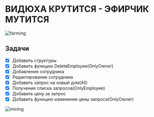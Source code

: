 # ВИДЮХА КРУТИТСЯ - ЭФИРЧИК МУТИТСЯ 
![farming](https://thumbs.gfycat.com/FamousViciousIvorygull-max-14mb.gif)
## **Задачи**
- [x] Добавить структуры
- [x] Добавить функцию DeleteEmployee(OnlyOwner)
- [x] Добавление сотрудника
- [x] Редактирование сотрудника
- [x] Добавить запрос на новый дом(All)
- [x] Получение списка запросов(OnlyEmployee)
- [x] Добавить цену за запрос
- [x] Добавить функцию изменения цены запроса(OnlyOwner)

![mining](https://thumbs.gfycat.com/AgonizingImaginaryInvisiblerail-max-1mb.gif)
